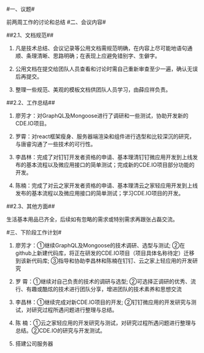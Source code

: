 #一、议题#

前两周工作的讨论和总结
#二、会议内容#

##2.1、文档规范##

1. 凡是技术总结、会议记录等公用文档需规范明确，在内容上尽可能地语句通顺、条理清晰、思路明确；在表现上应避免错别字、生僻字。

2. 公用文档在提交给团队人员查看和讨论时需自己重新审查至少一遍，确认无误后再提交。

3. 整理一些规范、美观的模板文档供团队人员学习，由薛应祥负责。
	
##2.2、工作总结##

1. 廖芳才：对GraphQL及Mongoose进行了调研和一些测试，协助开发新的CDE.IO项目。

2. 罗霄：对react框架瘦身、服务器端渲染和组件进行选型和比较深沉的研究，与唐睿沟通了一些技术的可行性。

3. 李昌林：完成了对钉钉开发者资格的申请、基本理清钉钉微应用开发到上线发布的基本流程以及微应用接口的简单测试；完成新的CDE.IO项目部分功能的开发。

4. 陈楠：完成了对云之家开发者资格的申请、基本理清云之家轻应用开发到上线发布的基本流程以及微应用接口的简单测试；学习CDE.IO项目的开发。

##2.3、其他方面##

 生活基本用品已齐全，后续如有忽略的需求或特别需求再跟张占磊交流。

#三、下阶段工作计划#


1. 廖芳才：①继续GraphQL及Mongoose的技术调研、选型与测试; ②在github上新建代码库，将正在研发的CDE.IO项目（项目具体名称待定）迁移到该新代码库; ③指导和协助李昌林和陈楠在钉钉、云之家上轻应用的开发研究

2. 罗 霄：①继续对自己负责的技术的调研与选型; ②可选择正调研的优秀、流行、有趣或酷炫的技术进行团队分享，增进团队的技术素养和思想交流
		
3. 李昌林：①继续完成对新CDE.IO项目的开发; ②钉钉微应用的开发研究与测试，对研究过程所遇问题进行整理与总结。
		
4. 陈 楠：①云之家轻应用的开发研究与测试，对研究过程所遇问题进行整理与总结。②CDE.IO的研究与开发测试。

5. 搭建公司服务器





